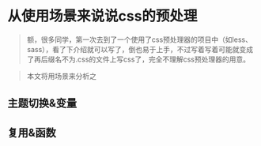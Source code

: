 # 从使用场景来说说css的预处理
> 额，很多同学，第一次去到了一个使用了css预处理器的项目中（如less、sass），看了下介绍就可以写了，倒也易于上手，不过写着写着可能就变成了再后缀名不为.css的文件上写css了，完全不理解css预处理器的用意。

> 本文将用场景来分析之

## 主题切换&变量
## 复用&函数
## 